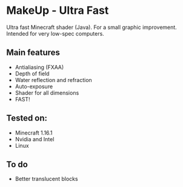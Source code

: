 # MakeUp - Ultra Fast
Ultra fast Minecraft shader (Java). For a small graphic improvement. Intended for very low-spec computers.

## Main features
* Antialiasing (FXAA)
* Depth of field
* Water reflection and refraction
* Auto-exposure
* Shader for all dimensions
* FAST!

## Tested on:
* Minecraft 1.16.1
* Nvidia and Intel
* Linux

## To do
* Better translucent blocks
